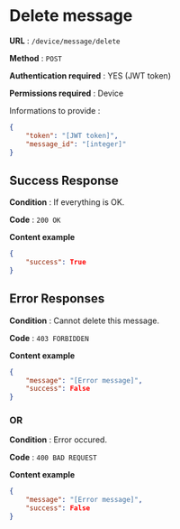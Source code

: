 # Delete message

**URL** : `/device/message/delete`

**Method** : `POST`

**Authentication required** : YES (JWT token)

**Permissions required** : Device


Informations to provide :

```json
{
    "token": "[JWT token]",
    "message_id": "[integer]"
}
```

## Success Response

**Condition** : If everything is OK.

**Code** : `200 OK`

**Content example**

```json
{
    "success": True
}
```

## Error Responses

**Condition** : Cannot delete this message.

**Code** : `403 FORBIDDEN`

**Content example**

```json
{
    "message": "[Error message]",
    "success": False
}
```

### OR

**Condition** : Error occured.

**Code** : `400 BAD REQUEST`

**Content example**

```json
{
    "message": "[Error message]",
    "success": False
}
```